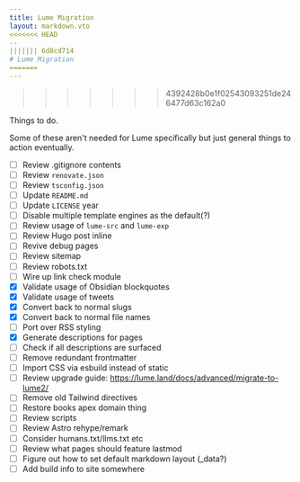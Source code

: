 ```yaml
---
title: Lume Migration
layout: markdown.vto
<<<<<<< HEAD
--
||||||| 6d8cd714
# Lume Migration
=======
---
```

>>>>>>> 4392428b0e1f02543093251de246477d63c162a0

Things to do.

Some of these aren't needed for Lume specifically but just general things to action eventually.

- [ ] Review .gitignore contents
- [ ] Review `renovate.json`
- [ ] Review `tsconfig.json`
- [ ] Update `README.md`
- [ ] Update `LICENSE` year
- [ ] Disable multiple template engines as the default(?)
- [ ] Review usage of `lume-src` and `lume-exp`
- [ ] Review Hugo post inline
- [ ] Revive debug pages
- [ ] Review sitemap
- [ ] Review robots.txt
- [ ] Wire up link check module
- [x] Validate usage of Obsidian blockquotes
- [x] Validate usage of tweets
- [x] Convert back to normal slugs
- [x] Convert back to normal file names
- [ ] Port over RSS styling
- [x] Generate descriptions for pages
- [ ] Check if all descriptions are surfaced
- [ ] Remove redundant frontmatter
- [ ] Import CSS via esbuild instead of static
- [ ] Review upgrade guide: https://lume.land/docs/advanced/migrate-to-lume2/
- [ ] Remove old Tailwind directives
- [ ] Restore books apex domain thing
- [ ] Review scripts
- [ ] Review Astro rehype/remark
- [ ] Consider humans.txt/llms.txt etc
- [ ] Review what pages should feature lastmod
- [ ] Figure out how to set default markdown layout (_data?)
- [ ] Add build info to site somewhere